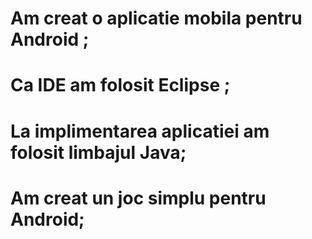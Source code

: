  # Am creat o aplicatie mobila pentru Android ;
 # Ca IDE am folosit Eclipse ;
 # La implimentarea aplicatiei am folosit limbajul Java;
 # Am creat un joc simplu pentru Android;

 